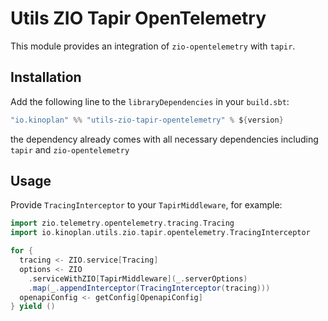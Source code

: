 # Utils ZIO Tapir OpenTelemetry

This module provides an integration of `zio-opentelemetry` with `tapir`.

## Installation
Add the following line to the `libraryDependencies` in your `build.sbt`:

```scala
"io.kinoplan" %% "utils-zio-tapir-opentelemetry" % ${version}
```

the dependency already comes with all necessary dependencies including `tapir` and `zio-opentelemetry`

## Usage
Provide `TracingInterceptor` to your `TapirMiddleware`, for example:

```scala
import zio.telemetry.opentelemetry.tracing.Tracing
import io.kinoplan.utils.zio.tapir.opentelemetry.TracingInterceptor

for {
  tracing <- ZIO.service[Tracing]
  options <- ZIO
    .serviceWithZIO[TapirMiddleware](_.serverOptions)
    .map(_.appendInterceptor(TracingInterceptor(tracing)))
  openapiConfig <- getConfig[OpenapiConfig]
} yield ()
```
